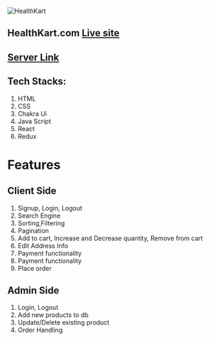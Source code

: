 ![HealthKart](https://healthkart-ten.vercel.app/static/media/webLogo.93e99be5e0849bd646d7.png)

## HealthKart.com <a href="https://healthkart-ten.vercel.app/">Live site</a>
##  <a href="https://healthkart-backend.onrender.com/">Server Link</a>
## Tech Stacks:
   1. HTML
   2. CSS
   3. Chakra Ui
   4. Java Script
   5. React 
   6. Redux
   
   
# Features

## Client Side
   1. Signup, Login, Logout
   2. Search Engine
   2. Sorting,Filtering
   3. Pagination
   4. Add to cart, Increase and Decrease quantity, Remove from cart
   5. Edit Address Info
   6. Payment functionality
   7. Payment  functionality
   8. Place order
   
## Admin Side
   1. Login, Logout
   2. Add new products to db
   3. Update/Delete existing product
   4. Order Handling

